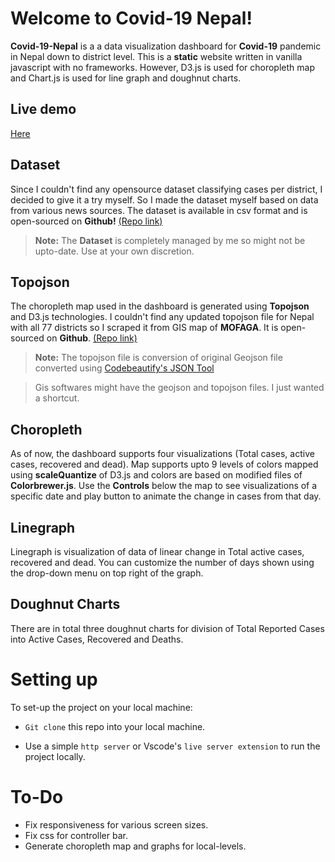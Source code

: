 # Welcome to Covid-19 Nepal!

**Covid-19-Nepal** is a a data visualization dashboard for **Covid-19** pandemic in Nepal down to district level.  This is a **static** website written in vanilla javascript with no frameworks. However, D3.js is used for choropleth map and Chart.js is used for line graph and doughnut charts. 

## Live demo 
[Here](https://parajulibkrm.github.io/Covid-19-Nepal/) 
## Dataset

Since I couldn't find any opensource dataset classifying cases per district, I decided to give it a try myself. So I made the dataset myself based on data from various news sources. The dataset is available in csv format and is open-sourced on **Github!** [(Repo link)](https://github.com/Parajulibkrm/covid19-district-data-nepal)

> **Note:** The **Dataset** is completely managed by me so might not be upto-date. Use at your own discretion. 

## Topojson

The choropleth map used in the dashboard is generated using **Topojson** and D3.js technologies. I couldn't find any updated topojson file for Nepal with all 77 districts so I scraped it from GIS map of **MOFAGA**. It is open-sourced on **Github**. [(Repo link)](https://github.com/Parajulibkrm/new-nepal-geojson-and-topojson)
> **Note:** The topojson file is conversion of original Geojson file converted using [Codebeautify's JSON Tool]([https://codebeautify.org/jsonviewer)

> Gis softwares might have the geojson and topojson files. I just wanted a shortcut. 
## Choropleth

As of now, the dashboard supports four visualizations (Total cases, active cases, recovered and dead). Map supports upto 9 levels of colors mapped using **scaleQuantize** of D3.js and colors are based on modified files of  **Colorbrewer.js**. Use the **Controls** below the map to see visualizations of a specific date and play button to animate the change in cases from that day.

## Linegraph

Linegraph is visualization of data of linear change in Total  active cases, recovered and dead. You can customize the number of days shown using the drop-down menu on top right of the graph. 

## Doughnut Charts

There are in total three doughnut charts for division of Total Reported Cases into Active Cases, Recovered and Deaths. 

# Setting up


To set-up the project on your local machine:

- ``Git clone`` this repo into your local machine. 

- Use a simple ``http server`` or Vscode's ``live server extension`` to run the project locally. 

# To-Do 
- Fix responsiveness for various screen sizes.
- Fix css for controller bar.
- Generate choropleth map and graphs for local-levels. 
